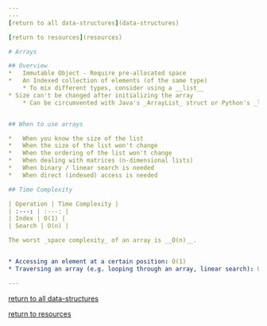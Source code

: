 ```yaml
---
---
[return to all data-structures](data-structures)

[return to resources](resources)

# Arrays

## Overview
*   Immutable Object - Require pre-allocated space
*   An Indexed collection of elements (of the same type)
    * To mix different types, consider using a __list__
* Size can't be changed after initializing the array
    * Can be circumvented with Java's _ArrayList_ struct or Python's _list_ struct


## When to use arrays

*   When you know the size of the list
*   When the size of the list won't change
*   When the ordering of the list won't change
*   When dealing with matrices (n-dimensional lists)
*   When binary / linear search is needed
*   When direct (indexed) access is needed

## Time Complexity

| Operation | Time Complexity |
| :---: | :---: |
| Index | O(1) |
| Search | O(n) |

The worst _space complexity_ of an array is __O(n)__.


* Accessing an element at a certain position: O(1)
* Traversing an array (e.g. looping through an array, linear search): O(n)

---
```

[return to all data-structures](data-structures)

[return to resources](resources)

